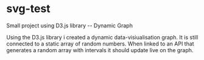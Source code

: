 # svg-test
Small project using D3.js library -- Dynamic Graph

Using the D3.js library i created a dynamic data-visiualisation graph. It is still connected to a static array of random numbers.
When linked to an API that generates a random array with intervals it should update live on the graph.
